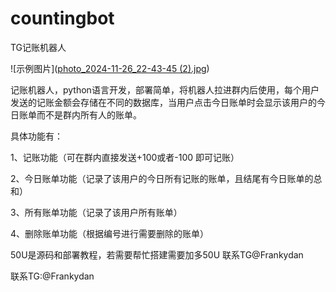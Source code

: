 # countingbot

TG记账机器人

![示例图片]([photo_2024-11-26_22-43-45 (2).jpg](https://github.com/222h/countingbot/blob/main/photo_2024-11-26_22-43-45%20(2).jpg))




记账机器人，python语言开发，部署简单，将机器人拉进群内后使用，每个用户发送的记账金额会存储在不同的数据库，当用户点击今日账单时会显示该用户的今日账单而不是群内所有人的账单。

具体功能有：

1、记账功能（可在群内直接发送+100或者-100 即可记账）

2、今日账单功能（记录了该用户的今日所有记账的账单，且结尾有今日账单的总和）

3、所有账单功能（记录了该用户所有账单）

4、删除账单功能（根据编号进行需要删除的账单）

50U是源码和部署教程，若需要帮忙搭建需要加多50U 联系TG@Frankydan




联系TG:@Frankydan
